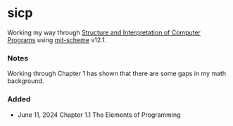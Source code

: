# sicp
Working my way through [Structure and Interpretation of Computer Programs](https://mitp-content-server.mit.edu/books/content/sectbyfn/books_pres_0/6515/sicp.zip/index.html)
using [mit-scheme](https://www.gnu.org/software/mit-scheme/) v12.1.

### Notes

Working through Chapter 1 has shown that there are some gaps in my math background.

### Added

- June 11, 2024 Chapter 1.1 The Elements of Programming